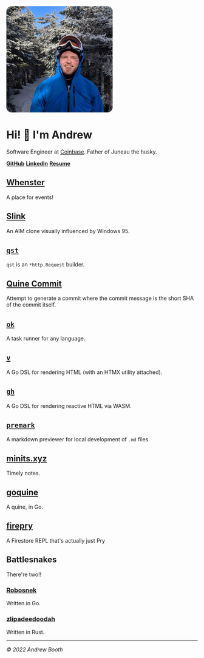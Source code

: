 
<img src="/assets/sugarbush-mugshot.jpeg" style="max-width: 20em; border-radius: 1em">

# Hi! 👋 I'm Andrew

Software Engineer at [Coinbase](https://www.coinbase.com). Father of Juneau the husky.

**[GitHub](https://github.com/broothie)**
**[LinkedIn](https://www.linkedin.com/in/broothie)**
**[Resume](assets/AndrewBooth_resume.pdf)**

## [Whenster](https://whenster.co)

A place for events!

## [Slink](https://slink.chat)

An AIM clone visually influenced by Windows 95.

## [`qst`](https://github.com/broothie/qst)

`qst` is an `*http.Request` builder.

## [Quine Commit](https://github.com/broothie/quine-commit/commit/df2128c1b3fed98d646d86911adba677a97165ad)

Attempt to generate a commit where the commit message is the short SHA of the commit itself.

## [`ok`](https://github.com/broothie/ok)

A task runner for any language.

## [`v`](https://github.com/broothie/v)

A Go DSL for rendering HTML (with an HTMX utility attached).

## [`gh`](https://github.com/broothie/gh)

A Go DSL for rendering reactive HTML via WASM.

## [`premark`](https://github.com/broothie/premark)

A markdown previewer for local development of `.md` files.

## [minits.xyz](https://minits.xyz/)

Timely notes.

## [goquine](https://github.com/broothie/goquine)

A quine, in Go.

## [firepry](https://github.com/broothie/firepry)

A Firestore REPL that's actually just Pry

## Battlesnakes

There're two!!

### [Robosnek](https://play.battlesnake.com/u/broothie/robosnek/)

Written in Go.

### [zlipadeedoodah](https://play.battlesnake.com/u/broothie/zlipadeedoodah/)

Written in Rust.

<hr>

*© 2022 Andrew Booth*
